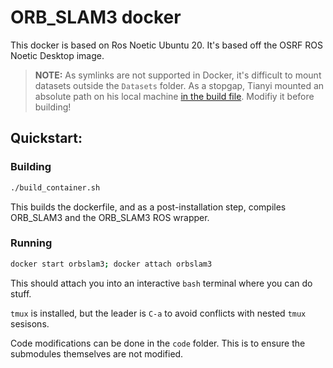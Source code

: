 # ORB_SLAM3 docker

This docker is based on Ros Noetic Ubuntu 20. It's based off the OSRF ROS Noetic Desktop image.

> **NOTE:** As symlinks are not supported in Docker, it's difficult to mount datasets outside the `Datasets` folder. As a stopgap, Tianyi mounted an absolute path on his local machine [in the build file](./build_container.sh). Modifiy it before building!

## Quickstart:

### Building

```bash
./build_container.sh
```

This builds the dockerfile, and as a post-installation step, compiles ORB_SLAM3 and the ORB_SLAM3 ROS wrapper.

### Running

```bash
docker start orbslam3; docker attach orbslam3
```

This should attach you into an interactive `bash` terminal where you can do stuff.

`tmux` is installed, but the leader is `C-a` to avoid conflicts with nested `tmux` sesisons.

Code modifications can be done in the `code` folder. This is to ensure the submodules themselves are not modified.
